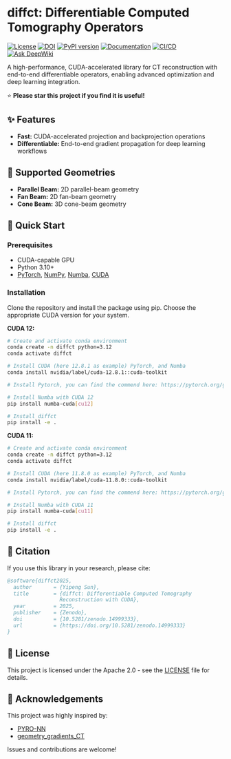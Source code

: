 # diffct: Differentiable Computed Tomography Operators

[![License](https://img.shields.io/badge/License-Apache_2.0-blue.svg?style=flat-square)](https://opensource.org/licenses/Apache-2.0)
[![DOI](https://img.shields.io/badge/DOI-10.5281%2Fzenodo.14999333-blue.svg?style=flat-square)](https://doi.org/10.5281/zenodo.14999333)
[![PyPI version](https://img.shields.io/pypi/v/diffct.svg?style=flat-square&logo=pypi&logoColor=white)](https://pypi.org/project/diffct/)
[![Documentation](https://img.shields.io/badge/docs-latest-brightgreen.svg?style=flat-square)](https://sypsyp97.github.io/diffct/)
[![CI/CD](https://img.shields.io/github/actions/workflow/status/sypsyp97/diffct/docs.yml?branch=main&label=CI&style=flat-square)](https://github.com/sypsyp97/diffct/actions)
[![Ask DeepWiki](https://deepwiki.com/badge.svg)](https://deepwiki.com/sypsyp97/diffct)

A high-performance, CUDA-accelerated library for CT reconstruction with end-to-end differentiable operators, enabling advanced optimization and deep learning integration.

⭐ **Please star this project if you find it is useful!**

## ✨ Features

- **Fast:** CUDA-accelerated projection and backprojection operations
- **Differentiable:** End-to-end gradient propagation for deep learning workflows

## 📐 Supported Geometries

- **Parallel Beam:** 2D parallel-beam geometry
- **Fan Beam:** 2D fan-beam geometry
- **Cone Beam:** 3D cone-beam geometry

## 🚀 Quick Start

### Prerequisites

- CUDA-capable GPU
- Python 3.10+
- [PyTorch](https://pytorch.org/get-started/locally/), [NumPy](https://numpy.org/), [Numba](https://numba.readthedocs.io/en/stable/user/installing.html), [CUDA](https://developer.nvidia.com/cuda-toolkit)

### Installation

Clone the repository and install the package using pip. Choose the appropriate CUDA version for your system.

**CUDA 12:**
```bash
# Create and activate conda environment
conda create -n diffct python=3.12
conda activate diffct

# Install CUDA (here 12.8.1 as example) PyTorch, and Numba
conda install nvidia/label/cuda-12.8.1::cuda-toolkit

# Install Pytorch, you can find the commend here: https://pytorch.org/get-started/locally/

# Install Numba with CUDA 12
pip install numba-cuda[cu12]

# Install diffct
pip install -e .
```

**CUDA 11:**
```bash
# Create and activate conda environment
conda create -n diffct python=3.12
conda activate diffct

# Install CUDA (here 11.8.0 as example) PyTorch, and Numba
conda install nvidia/label/cuda-11.8.0::cuda-toolkit

# Install Pytorch, you can find the commend here: https://pytorch.org/get-started/locally/

# Install Numba with CUDA 11
pip install numba-cuda[cu11]

# Install diffct
pip install -e .
```

## 📝 Citation

If you use this library in your research, please cite:

```bibtex
@software{diffct2025,
  author       = {Yipeng Sun},
  title        = {diffct: Differentiable Computed Tomography 
                 Reconstruction with CUDA},
  year         = 2025,
  publisher    = {Zenodo},
  doi          = {10.5281/zenodo.14999333},
  url          = {https://doi.org/10.5281/zenodo.14999333}
}
```

## 📄 License

This project is licensed under the Apache 2.0 - see the [LICENSE](LICENSE) file for details.

## 🙏 Acknowledgements

This project was highly inspired by:

- [PYRO-NN](https://github.com/csyben/PYRO-NN)
- [geometry_gradients_CT](https://github.com/mareikethies/geometry_gradients_CT)

Issues and contributions are welcome!
